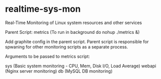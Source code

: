 # realtime-sys-mon
Real-Time Monitoring of Linux system resources and other services 

Parent Script: metrics (To run in background do nohup ./metrics &)

Add graphite config in the parent script. Parent script is responsible for spwaning for other monitoring scripts as a separate process. 

Arguments to be passed to metrics script: 

sys (Basic system monitoring - CPU, Mem, Disk I/O, Load Average) 
webapi (Nginx server monitoring)
db (MySQL DB monitoring)

